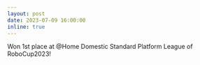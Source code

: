 ```yaml
---
layout: post
date: 2023-07-09 16:00:00
inline: true
---
```


Won 1st place at @Home Domestic Standard Platform League of RoboCup2023!
